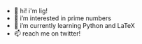 - 👋 hi! i'm lig!
- 👀 i’m interested in prime numbers
- 🌱 i’m currently learning Python and LaTeX
- 📫 reach me on twitter!

<!---
lightediand/lightediand is a ✨ special ✨ repository because its `README.md` (this file) appears on your GitHub profile.
You can click the Preview link to take a look at your changes.
--->
